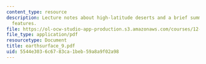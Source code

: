 ```yaml
---
content_type: resource
description: Lecture notes about high-latitude deserts and a brief summary of desert
  features.
file: https://ol-ocw-studio-app-production.s3.amazonaws.com/courses/12-090-the-environment-of-the-earths-surface-spring-2007/5544e3036c6783ca1beb59a8a9f02a98_earthsurface_9.pdf
file_type: application/pdf
resourcetype: Document
title: earthsurface_9.pdf
uid: 5544e303-6c67-83ca-1beb-59a8a9f02a98
---
```

